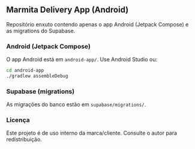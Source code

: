 ## Marmita Delivery App (Android)

Repositório enxuto contendo apenas o app Android (Jetpack Compose) e as migrations do Supabase.

### Android (Jetpack Compose)
O app Android está em `android-app/`. Use Android Studio ou:

```sh
cd android-app
./gradlew assembleDebug
```

### Supabase (migrations)
As migrações do banco estão em `supabase/migrations/`.

### Licença
Este projeto é de uso interno da marca/cliente. Consulte o autor para redistribuição.
